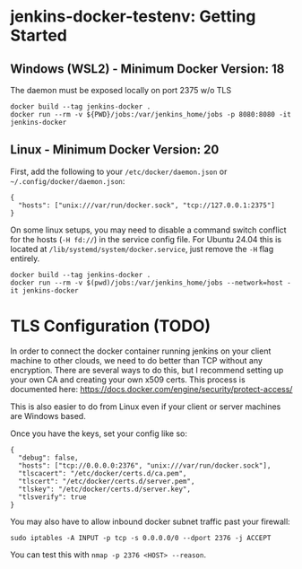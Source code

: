# jenkins-docker-testenv: Getting Started

## Windows (WSL2) - Minimum Docker Version: 18

The daemon must be exposed locally on port 2375 w/o TLS

```
docker build --tag jenkins-docker .
docker run --rm -v ${PWD}/jobs:/var/jenkins_home/jobs -p 8080:8080 -it jenkins-docker
```

## Linux - Minimum Docker Version: 20

First, add the following to your `/etc/docker/daemon.json` or `~/.config/docker/daemon.json`:

```
{
  "hosts": ["unix:///var/run/docker.sock", "tcp://127.0.0.1:2375"]
}
```
On some linux setups, you may need to disable a command switch conflict for the hosts (`-H fd://`) in the service config file. For Ubuntu 24.04 this is located at `/lib/systemd/system/docker.service`, just remove the `-H` flag entirely.

```
docker build --tag jenkins-docker .
docker run --rm -v $(pwd)/jobs:/var/jenkins_home/jobs --network=host -it jenkins-docker
```

# TLS Configuration (TODO)

In order to connect the docker container running jenkins on your client machine to other clouds, we need to do better than TCP without any encryption. There are several ways to do this, but I recommend setting up your own CA and creating your own x509 certs. This process is documented here: https://docs.docker.com/engine/security/protect-access/

This is also easier to do from Linux even if your client or server machines are Windows based.

Once you have the keys, set your config like so:

```
{
  "debug": false,
  "hosts": ["tcp://0.0.0.0:2376", "unix:///var/run/docker.sock"],
  "tlscacert": "/etc/docker/certs.d/ca.pem",
  "tlscert": "/etc/docker/certs.d/server.pem",
  "tlskey": "/etc/docker/certs.d/server.key",
  "tlsverify": true
}
```

You may also have to allow inbound docker subnet traffic past your firewall:

```
sudo iptables -A INPUT -p tcp -s 0.0.0.0/0 --dport 2376 -j ACCEPT
```

You can test this with `nmap -p 2376 <HOST> --reason`.
